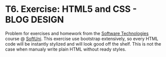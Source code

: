 # T6. Exercise: HTML5 and CSS - BLOG DESIGN

Problem for exercises and homework from the [Software Technologies](https://github.com/OgnyanDD/Software-Technologies) course @ [SoftUni](https://softuni.bg/).
This exercise use bootstrap extensively, so every HTML code will be instantly stylized and will look good off the shelf. This is not the case when manualy write plain HTML without ready styles.
